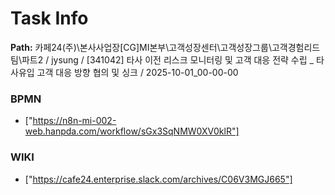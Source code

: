 # Task Info

**Path:** 카페24(주)\본사사업장\[CG]MI본부\고객성장센터\고객성장그룹\고객경험리드팀\파트2 / jysung / [341042] 타사 이전 리스크 모니터링 및 고객 대응 전략 수립 _ 타사유입 고객 대응 방향 협의 및 싱크 / 2025-10-01_00-00-00

### BPMN
- ["https://n8n-mi-002-web.hanpda.com/workflow/sGx3SqNMW0XV0klR"]

### WIKI
- ["https://cafe24.enterprise.slack.com/archives/C06V3MGJ665"]

